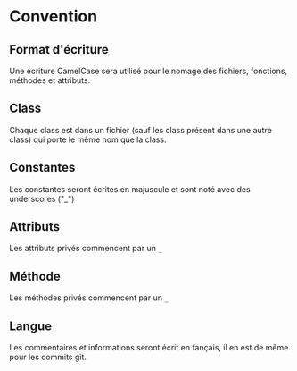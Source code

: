 
# Convention

## Format d'écriture
Une écriture CamelCase sera utilisé pour le nomage des fichiers, fonctions, méthodes et attributs.

## Class
Chaque class est dans un fichier (sauf les class présent dans une autre class) qui porte le même
nom que la class.

## Constantes
Les constantes seront écrites en majuscule et sont noté avec des underscores ("_")

## Attributs
Les attributs privés commencent par un `_`

## Méthode
Les méthodes privés commencent par un `_`

## Langue
Les commentaires et informations seront écrit en fançais, il en est de même pour les commits git.
